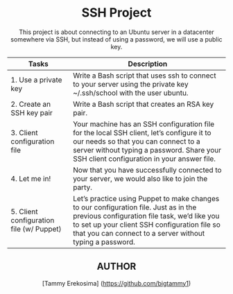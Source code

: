 <center> <h1>SSH Project</h1> </h1>

This project is about connecting to an Ubuntu server in a datacenter somewhere via SSH, but instead of using a password, we will use a public key.

| Tasks | Description |
| ----- | ----------- |
| 1. Use a private key | Write a Bash script that uses ssh to connect to your server using the private key ~/.ssh/school with the user ubuntu. |
| 2. Create an SSH key pair | Write a Bash script that creates an RSA key pair. |
| 3. Client configuration file | Your machine has an SSH configuration file for the local SSH client, let’s configure it to our needs so that you can connect to a server without typing a password. Share your SSH client configuration in your answer file. |
| 4. Let me in! | Now that you have successfully connected to your server, we would also like to join the party. |
| 5. Client configuration file (w/ Puppet) | Let’s practice using Puppet to make changes to our configuration file. Just as in the previous configuration file task, we’d like you to set up your client SSH configuration file so that you can connect to a server without typing a password. |

<center> <h2>AUTHOR</h2> </center>

[Tammy Erekosima] (https://github.com/bigtammy1)
